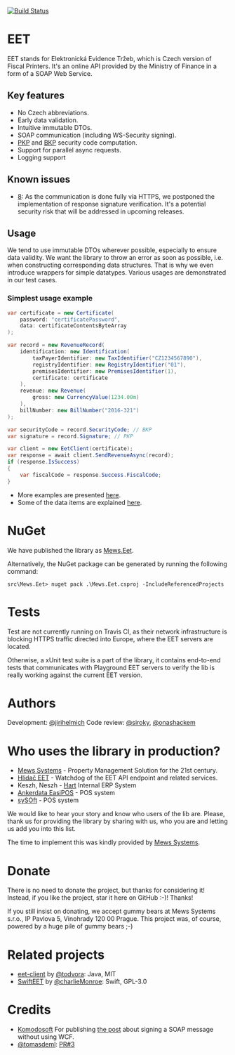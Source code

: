 [![Build Status](https://travis-ci.org/MewsSystems/eet.svg?branch=master)](https://travis-ci.org/MewsSystems/eet)

# EET
EET stands for Elektronická Evidence Tržeb, which is Czech version of Fiscal Printers.
It's an online API provided by the Ministry of Finance in a form of a SOAP Web Service.

## Key features
- No Czech abbreviations.
- Early data validation.
- Intuitive immutable DTOs.
- SOAP communication (including WS-Security signing).
- [PKP](doc/data.md) and [BKP](doc/data.md) security code computation.
- Support for parallel async requests.
- Logging support

## Known issues
- [8](https://github.com/MewsSystems/eet/issues/8): As the communication is done fully via HTTPS, we postponed the implementation of response signature verification. It's a potential security risk that will be addressed in upcoming releases.

## Usage
We tend to use immutable DTOs wherever possible, especially to ensure data validity.
We want the library to throw an error as soon as possible, i.e. when constructing corresponding data structures.
That is why we even introduce wrappers for simple datatypes.
Various usages are demonstrated in our test cases.

### Simplest usage example
```csharp
var certificate = new Certificate(
    password: "certificatePassword",
    data: certificateContentsByteArray
);

var record = new RevenueRecord(
    identification: new Identification(
        taxPayerIdentifier: new TaxIdentifier("CZ1234567890"),
        registryIdentifier: new RegistryIdentifier("01"),
        premisesIdentifier: new PremisesIdentifier(1),
        certificate: certificate
    ),
    revenue: new Revenue(
        gross: new CurrencyValue(1234.00m)
    ),
    billNumber: new BillNumber("2016-321")
);

var securityCode = record.SecurityCode; // BKP
var signature = record.Signature; // PKP

var client = new EetClient(certificate);
var response = await client.SendRevenueAsync(record);
if (response.IsSuccess)
{
    var fiscalCode = response.Success.FiscalCode;
}
```

- More examples are presented [here](doc/examples.md).
- Some of the data items are explained [here](doc/data.md).

# NuGet

We have published the library as [Mews.Eet](https://www.nuget.org/packages/Mews.Eet/).

Alternatively, the NuGet package can be generated by running the following command:

```
src\Mews.Eet> nuget pack .\Mews.Eet.csproj -IncludeReferencedProjects
```

# Tests
Test are not currently running on Travis CI, as their network infrastructure is blocking HTTPS traffic directed into Europe, where the EET servers are located.

Otherwise, a xUnit test suite is a part of the library, it contains end-to-end tests that communicates with Playground EET servers to verify the lib is really working against the current EET version.

# Authors
Development: [@jirihelmich](https://github.com/jirihelmich)
Code review: [@siroky](https://github.com/siroky), [@onashackem](https://github.com/onashackem)

# Who uses the library in production?
- [Mews Systems](https://mewssystems.com) - Property Management Solution for the 21st century.
- [Hlídač EET](http://hlidaceet.cz) - Watchdog of the EET API endpoint and related services.
- Keszh, Neszh - [Hart](http://hartphp.com.pl/) Internal ERP System
- [Ankerdata EasiPOS](http://easipos.ankerdata.com/) - POS system
- [sySOft](http://www.sysoft.cz/) - POS system

We would like to hear your story and know who users of the lib are. Please, thank us for providing the library by sharing with us, who you are and letting us add you into this list.

The time to implement this was kindly provided by [Mews Systems](http://mewssystems.com).

# Donate
There is no need to donate the project, but thanks for considering it! Instead, if you like the project, star it here on GitHub :-)! Thanks!

If you still insist on donating, we accept gummy bears at Mews Systems s.r.o., IP Pavlova 5, Vinohrady 120 00 Prague. This project was, of course, powered by a huge pile of gummy bears ;-)

# Related projects
- [eet-client](https://github.com/todvora/eet-client) by [@todvora](https://github.com/todvora): Java, MIT
- [SwiftEET](https://github.com/charlieMonroe/SwiftEET) by [@charlieMonroe](https://github.com/charlieMonroe): Swift, GPL-3.0

# Credits
- [Komodosoft](http://www.komodosoft.net) For publishing [the post](http://www.komodosoft.net/post/2016/03/24/sign-a-soap-message-using-x-509-certificate.aspx) about signing a SOAP message without using WCF.
- [@tomasdeml](https://github.com/tomasdeml): [PR#3](https://github.com/MewsSystems/eet/pull/3/files)
